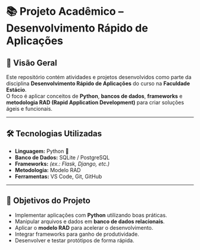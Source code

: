 # 📚 Projeto Acadêmico – Desenvolvimento Rápido de Aplicações

## 🎯 Visão Geral
Este repositório contém atividades e projetos desenvolvidos como parte da disciplina **Desenvolvimento Rápido de Aplicações** do curso na **Faculdade Estácio**.  
O foco é aplicar conceitos de **Python**, **bancos de dados**, **frameworks** e **metodologia RAD (Rapid Application Development)** para criar soluções ágeis e funcionais.

---

## 🛠 Tecnologias Utilizadas
- **Linguagem:** Python 🐍
- **Banco de Dados:** SQLite / PostgreSQL
- **Frameworks:** *(ex.: Flask, Django, etc.)*
- **Metodologia:** Modelo RAD
- **Ferramentas:** VS Code, Git, GitHub

---

## 📌 Objetivos do Projeto
- Implementar aplicações com **Python** utilizando boas práticas.
- Manipular arquivos e dados em **banco de dados relacionais**.
- Aplicar o **modelo RAD** para acelerar o desenvolvimento.
- Integrar frameworks para ganho de produtividade.
- Desenvolver e testar protótipos de forma rápida.
